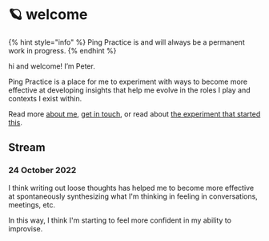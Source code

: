 # 🪐 welcome

{% hint style="info" %}
Ping Practice is and will always be a permanent work in progress.
{% endhint %}

hi and welcome! I’m Peter.&#x20;

Ping Practice is a place for me to experiment with ways to become more effective at developing insights that help me evolve in the roles I play and contexts I exist within.

Read more [about me](about.md), [get in touch](mailto:peter@pelberg.com), or read about [the experiment that started this](experiment-dailynotes.md).

## Stream

### 24 October 2022

I think writing out loose thoughts has helped me to become more effective at spontaneously synthesizing what I'm thinking in feeling in conversations, meetings, etc.

In this way, I think I'm starting to feel more confident in my ability to improvise.

